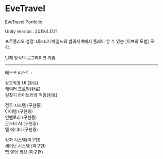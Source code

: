 # EveTravel
EveTravel Portfolio

Unity version : 2019.4.17.f1

포트폴리오 설명: 
데스티니차일드의 밤의세계에서 플레이 할 수 있는 [이브의 모험] 모작.
<p>
턴제 방식의 로그라이크 게임.
<p>
  <p>
    <p>
<hr/>

테스크 리스트 :  

상호작용 UI (완료)  
캐릭터 프로필(완료)  
길찾기 라이브러리 적용(완료)  
  
전투 시스템 (구현중)  
아이템 (구현중)  
인벤토리 (구현중)  
몬스터 AI (구현중)  
맵 에디터 (구현중)  
  
강화 시스템(미구현)  
세이브 시스템 (미구현)    
맵 랜덤 생성 (미구현)  
